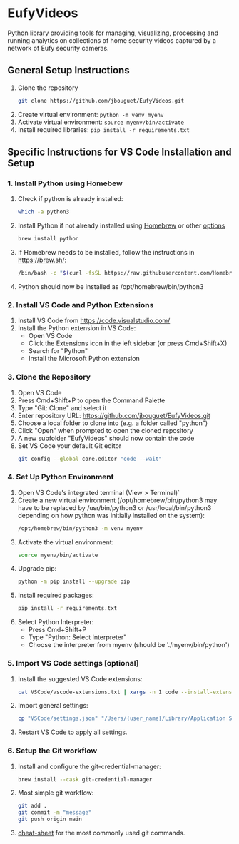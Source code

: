 # EufyVideos

Python library providing tools for managing, visualizing, processing and running
analytics on collections of home security videos captured by a network of Eufy
security cameras.

## General Setup Instructions

1. Clone the repository
   ```bash
   git clone https://github.com/jbouguet/EufyVideos.git
   ```
2. Create virtual environment: `python -m venv myenv`
3. Activate virtual environment: `source myenv/bin/activate`
4. Install required libraries: `pip install -r requirements.txt`

## Specific Instructions for VS Code Installation and Setup

### 1. Install Python using Homebew

1. Check if python is already installed:
   ```bash
   which -a python3
   ```
2. Install Python if not already installed using [Homebrew](https://mac.install.guide/python/brew) or other [options](https://mac.install.guide/python/install)
   ```bash
   brew install python
   ```
3. If Homebrew needs to be installed, follow the instructions in https://brew.sh/:
   ```bash
   /bin/bash -c "$(curl -fsSL https://raw.githubusercontent.com/Homebrew/install/HEAD/install.sh)"
   ```
4. Python should now be installed as /opt/homebrew/bin/python3

### 2. Install VS Code and Python Extensions
1. Install VS Code from https://code.visualstudio.com/
2. Install the Python extension in VS Code:
   - Open VS Code
   - Click the Extensions icon in the left sidebar (or press Cmd+Shift+X)
   - Search for "Python"
   - Install the Microsoft Python extension

### 3. Clone the Repository
1. Open VS Code
2. Press Cmd+Shift+P to open the Command Palette
3. Type "Git: Clone" and select it
4. Enter repository URL: https://github.com/jbouguet/EufyVideos.git
5. Choose a local folder to clone into (e.g. a folder called "python")
6. Click "Open" when prompted to open the cloned repository
7. A new subfolder "EufyVideos" should now contain the code
8. Set VS Code your default Git editor
   ```bash
   git config --global core.editor "code --wait"
   ```

### 4. Set Up Python Environment
1. Open VS Code's integrated terminal (View > Terminal)`
2. Create a new virtual environment (/opt/homebrew/bin/python3 may have to be replaced by /usr/bin/python3 or /usr/local/bin/python3 depending on how python was initially installed on the system):
   ```bash
   /opt/homebrew/bin/python3 -m venv myenv
   ```
3. Activate the virtual environment:
   ```bash
   source myenv/bin/activate
   ```
4. Upgrade pip:
   ```bash
   python -m pip install --upgrade pip
   ```
5. Install required packages:
   ```bash
   pip install -r requirements.txt
   ```
6. Select Python Interpreter:
   - Press Cmd+Shift+P
   - Type "Python: Select Interpreter"
   - Choose the interpreter from myenv (should be './myenv/bin/python')

### 5. Import VS Code settings [optional]

1. Install the suggested VS Code extensions:
   ```bash
   cat VSCode/vscode-extensions.txt | xargs -n 1 code --install-extension
   ```
2. Import general settings:
   ```bash
   cp "VSCode/settings.json" "/Users/{user_name}/Library/Application Support/Code/User/settings.json"
   ```
3. Restart VS Code to apply all settings.

### 6. Setup the Git workflow

1. Install and configure the git-credential-manager:
   ```bash
   brew install --cask git-credential-manager
   ```
2. Most simple git workflow:
   ```bash
   git add .
   git commit -m "message"
   git push origin main
   ```
3. [cheat-sheet](https://education.github.com/git-cheat-sheet-education.pdf) for the most commonly used git commands.